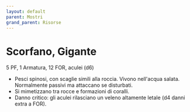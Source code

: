 ```yaml
---
layout: default
parent: Mostri
grand_parent: Risorse
---
```


# Scorfano, Gigante

5 PF, 1 Armatura, 12 FOR, aculei (d6)

- Pesci spinosi, con scaglie simili alla roccia. Vivono nell'acqua salata. Normalmente passivi ma attaccano se disturbati.
- Si mimetizzano tra rocce e formazioni di coralli.
- Danno critico: gli aculei rilasciano un veleno altamente letale (d4 danni extra a FOR).
